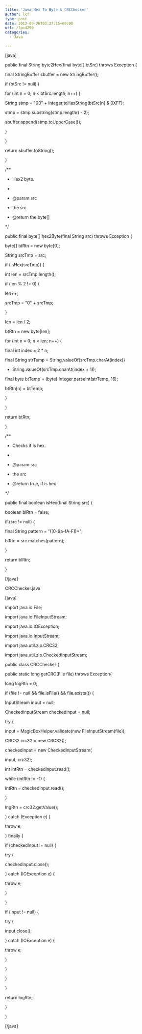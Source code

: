 ```yaml
---
title: 'Java Hex To Byte & CRCChecker'
author: lcf
type: post
date: 2012-09-26T03:27:15+00:00
url: /?p=4299
categories:
  - Java

---
```

[java]

public final String byte2Hex(final byte[] btSrc) throws Exception {
   
final StringBuffer sbuffer = new StringBuffer();
   
if (btSrc != null) {
   
for (int n = 0; n < btSrc.length; n++) {
   
String stmp = "00" + Integer.toHexString(btSrc[n] & 0XFF);
   
stmp = stmp.substring(stmp.length() - 2);
   
sbuffer.append(stmp.toUpperCase());
   
}
   
}
   
return sbuffer.toString();
   
}

/**
   
* Hex2 byte.
   
*
   
* @param src
   
* the src
   
* @return the byte[]
   
*/
   
public final byte[] hex2Byte(final String src) throws Exception {
   
byte[] btRtn = new byte[0];
   
String srcTmp = src;
   
if (isHex(srcTmp)) {
   
int len = srcTmp.length();
   
if (len % 2 != 0) {
   
len++;
   
srcTmp = "0" + srcTmp;
   
}
   
len = len / 2;
   
btRtn = new byte[len];
   
for (int n = 0; n < len; n++) {
   
final int index = 2 * n;
   
final String strTemp = String.valueOf(srcTmp.charAt(index))
   
+ String.valueOf(srcTmp.charAt(index + 1));
   
final byte btTemp = (byte) Integer.parseInt(strTemp, 16);
   
btRtn[n] = btTemp;
   
}
   
}
   
return btRtn;
   
}

/**
   
* Checks if is hex.
   
*
   
* @param src
   
* the src
   
* @return true, if is hex
   
*/
   
public final boolean isHex(final String src) {
   
boolean blRtn = false;
   
if (src != null) {
   
final String pattern = "([0-9a-fA-F])*";
   
blRtn = src.matches(pattern);
   
}
   
return blRtn;
   
}

[/java]


CRCChecker.java

[java]

import java.io.File;
  
import java.io.FileInputStream;
  
import java.io.IOException;
  
import java.io.InputStream;
  
import java.util.zip.CRC32;
  
import java.util.zip.CheckedInputStream;

public class CRCChecker {

public static long getCRC(File file) throws Exception{
   
long lngRtn = 0;
   
if (file != null && file.isFile() && file.exists()) {
   
InputStream input = null;
   
CheckedInputStream checkedInput = null;
   
try {
   
input = MagicBoxHelper.validate(new FileInputStream(file));
   
CRC32 crc32 = new CRC32();
   
checkedInput = new CheckedInputStream(
   
input, crc32);
   
int intRtn = checkedInput.read();
   
while (intRtn != -1) {
   
intRtn = checkedInput.read();
   
}
   
lngRtn = crc32.getValue();
   
} catch (Exception e) {
   
throw e;
   
} finally {
   
if (checkedInput != null) {
   
try {
   
checkedInput.close();
   
} catch (IOException e) {
   
throw e;
   
}
   
}
   
if (input != null) {
   
try {
   
input.close();
   
} catch (IOException e) {
   
throw e;
   
}
   
}
   
}
   
}
   
return lngRtn;
   
}

}

[/java]

